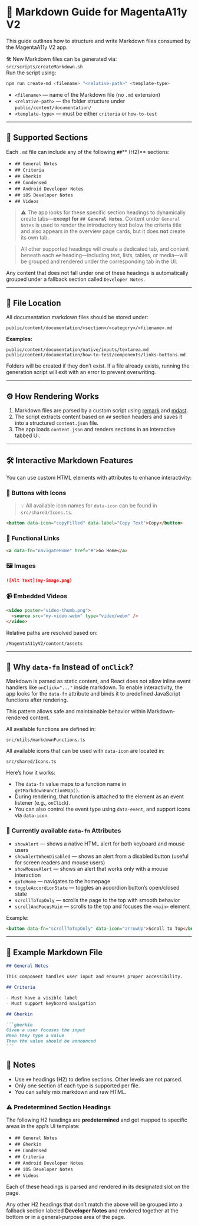 # 📘 Markdown Guide for MagentaA11y V2

This guide outlines how to structure and write Markdown files consumed by the MagentaA11y V2 app.

🛠️ New Markdown files can be generated via: `src/scripts/createMarkdown.sh`  
Run the script using:

```bash
npm run create-md <filename> "<relative-path>" <template-type>
```

- `<filename>` — name of the Markdown file (no `.md` extension)
- `<relative-path>` — the folder structure under `public/content/documentation/`
- `<template-type>` — must be either `criteria` or `how-to-test`

---

## 📝 Supported Sections

Each `.md` file can include any of the following **`##`**\*\* (H2)\*\* sections:

- `## General Notes`
- `## Criteria`
- `## Gherkin`
- `## Condensed`
- `## Android Developer Notes`
- `## iOS Developer Notes`
- `## Videos`

> ⚠️ The app looks for these specific section headings to dynamically create tabs—**except for `## General Notes`**. Content under `General Notes` is used to render the introductory text below the criteria title and also appears in the overview page cards, but it does **not** create its own tab.

> All other supported headings will create a dedicated tab, and content beneath each `##` heading—including text, lists, tables, or media—will be grouped and rendered under the corresponding tab in the UI.

Any content that does not fall under one of these headings is automatically grouped under a fallback section called `Developer Notes`.

---

## 📂 File Location

All documentation markdown files should be stored under:

```
public/content/documentation/<section>/<category>/<filename>.md
```

**Examples:**

```
public/content/documentation/native/inputs/textarea.md
public/content/documentation/how-to-test/components/links-buttons.md
```

Folders will be created if they don’t exist. If a file already exists, running the generation script will exit with an error to prevent overwriting.

---

## ⚙️ How Rendering Works

1. Markdown files are parsed by a custom script using [remark](https://github.com/remarkjs/remark) and [mdast](https://github.com/syntax-tree/mdast).
2. The script extracts content based on `##` section headers and saves it into a structured `content.json` file.
3. The app loads `content.json` and renders sections in an interactive tabbed UI.

---

## 🛠 Interactive Markdown Features

You can use custom HTML elements with attributes to enhance interactivity:

### 🔘 Buttons with Icons

> 💡 All available icon names for `data-icon` can be found in `src/shared/Icons.ts`.

```html
<button data-icon="copyFilled" data-label="Copy Text">Copy</button>
```

### 🔗 Functional Links

```html
<a data-fn="navigateHome" href="#">Go Home</a>
```

### 🖼 Images

```md
![Alt Text](my-image.png)
```

### 📹 Embedded Videos

```html
<video poster="video-thumb.png">
  <source src="my-video.webm" type="video/webm" />
</video>
```

Relative paths are resolved based on:

```
/MagentaA11yV2/content/assets
```

---

## 🤖 Why `data-fn` Instead of `onClick`?

Markdown is parsed as static content, and React does not allow inline event handlers like `onClick="..."` inside markdown. To enable interactivity, the app looks for the `data-fn` attribute and binds it to predefined JavaScript functions after rendering.

This pattern allows safe and maintainable behavior within Markdown-rendered content.

All available functions are defined in:

```
src/utils/markdownFunctions.ts
```

All available icons that can be used with `data-icon` are located in:

```
src/shared/Icons.ts
```

Here’s how it works:

- The `data-fn` value maps to a function name in `getMarkdownFunctionMap()`.
- During rendering, that function is attached to the element as an event listener (e.g., `onClick`).
- You can also control the event type using `data-event`, and support icons via `data-icon`.

### 🔧 Currently available `data-fn` Attributes

- `showAlert` — shows a native HTML alert for both keyboard and mouse users
- `showAlertWhenDisabled` — shows an alert from a disabled button (useful for screen readers and mouse users)
- `showMouseAlert` — shows an alert that works only with a mouse interaction
- `goToHome` — navigates to the homepage
- `toggleAccordionState` — toggles an accordion button’s open/closed state
- `scrollToTopOnly` — scrolls the page to the top with smooth behavior
- `scrollAndFocusMain` — scrolls to the top and focuses the `<main>` element

Example:

```html
<button data-fn="scrollToTopOnly" data-icon="arrowUp">Scroll to Top</button>
```

---

## 🧪 Example Markdown File

````md
## General Notes

This component handles user input and ensures proper accessibility.

## Criteria

- Must have a visible label
- Must support keyboard navigation

## Gherkin

```gherkin
Given a user focuses the input
When they type a value
Then the value should be announced
```
````

## 🧾 Notes

- Use `##` headings (H2) to define sections. Other levels are not parsed.
- Only one section of each type is supported per file.
- You can safely mix markdown and raw HTML.

### ⚠️ Predetermined Section Headings

The following H2 headings are **predetermined** and get mapped to specific areas in the app’s UI template:

- `## General Notes`
- `## Gherkin`
- `## Condensed`
- `## Criteria`
- `## Android Developer Notes`
- `## iOS Developer Notes`
- `## Videos`

Each of these headings is parsed and rendered in its designated slot on the page.

Any other H2 headings that don’t match the above will be grouped into a fallback section labeled **Developer Notes** and rendered together at the bottom or in a general-purpose area of the page.
